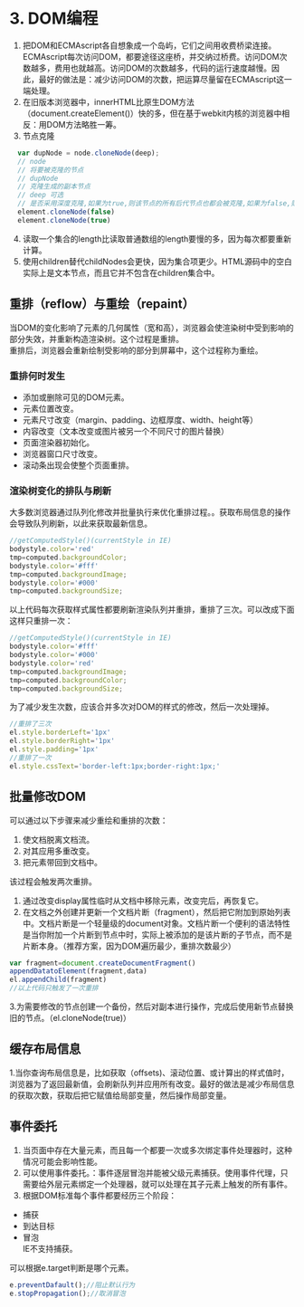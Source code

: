 # 3. DOM编程

1. 把DOM和ECMAscript各自想象成一个岛屿，它们之间用收费桥梁连接。ECMAscript每次访问DOM，都要途径这座桥，并交纳过桥费。访问DOM次数越多，费用也就越高。访问DOM的次数越多，代码的运行速度越慢。因此，最好的做法是：减少访问DOM的次数，把运算尽量留在ECMAscript这一端处理。
2. 在旧版本浏览器中，innerHTML比原生DOM方法（document.createElement()）快的多，但在基于webkit内核的浏览器中相反：用DOM方法略胜一筹。
3. 节点克隆
```js
  var dupNode = node.cloneNode(deep);
  // node
  // 将要被克隆的节点
  // dupNode
  // 克隆生成的副本节点
  // deep 可选
  // 是否采用深度克隆,如果为true,则该节点的所有后代节点也都会被克隆,如果为false,则只克隆该节点本身.
  element.cloneNode(false)
  element.cloneNode(true)
```
4. 读取一个集合的length比读取普通数组的length要慢的多，因为每次都要重新计算。
5. 使用children替代childNodes会更快，因为集合项更少。HTML源码中的空白实际上是文本节点，而且它并不包含在children集合中。

## 重排（reflow）与重绘（repaint）
当DOM的变化影响了元素的几何属性（宽和高），浏览器会使渲染树中受到影响的部分失效，并重新构造渲染树。这个过程是重排。<br/>
重排后，浏览器会重新绘制受影响的部分到屏幕中，这个过程称为重绘。
<br>

### 重排何时发生
- 添加或删除可见的DOM元素。
- 元素位置改变。
- 元素尺寸改变（margin、padding、边框厚度、width、height等）
- 内容改变（文本改变或图片被另一个不同尺寸的图片替换）
- 页面渲染器初始化。
- 浏览器窗口尺寸改变。
- 滚动条出现会使整个页面重排。
### 渲染树变化的排队与刷新
  大多数浏览器通过队列化修改并批量执行来优化重排过程。。获取布局信息的操作会导致队列刷新，以此来获取最新信息。
```js
//getComputedStyle()(currentStyle in IE)
bodystyle.color='red'
tmp=computed.backgroundColor;
bodystyle.color='#fff'
tmp=computed.backgroundImage;
bodystyle.color='#000'
tmp=computed.backgroundSize;
```
以上代码每次获取样式属性都要刷新渲染队列并重排，重排了三次。可以改成下面这样只重排一次：
```js
//getComputedStyle()(currentStyle in IE)
bodystyle.color='#fff'
bodystyle.color='#000'
bodystyle.color='red'
tmp=computed.backgroundImage;
tmp=computed.backgroundColor;
tmp=computed.backgroundSize;
```
为了减少发生次数，应该合并多次对DOM的样式的修改，然后一次处理掉。
```js
//重排了三次
el.style.borderLeft='1px'
el.style.borderRight='1px'
el.style.padding='1px'
//重排了一次
el.style.cssText='border-left:1px;border-right:1px;'
```
## 批量修改DOM
可以通过以下步骤来减少重绘和重排的次数：<br>
1. 使文档脱离文档流。
2. 对其应用多重改变。
3. 把元素带回到文档中。<br>

该过程会触发两次重排。<br>
1. 通过改变display属性临时从文档中移除元素，改变完后，再恢复它。
2. 在文档之外创建并更新一个文档片断（fragment），然后把它附加到原始列表中。文档片断是一个轻量级的document对象。文档片断一个便利的语法特性是当你附加一个片断到节点中时，实际上被添加的是该片断的子节点，而不是片断本身。（推荐方案，因为DOM遍历最少，重排次数最少）
```js
var fragment=document.createDocumentFragment()
appendDatatoElement(fragment,data)
el.appendChild(fragment)
//以上代码只触发了一次重排
```
3.为需要修改的节点创建一个备份，然后对副本进行操作，完成后使用新节点替换旧的节点。（el.cloneNode(true)）<br>

## 缓存布局信息
1.当你查询布局信息是，比如获取（offsets)、滚动位置、或计算出的样式值时，浏览器为了返回最新值，会刷新队列并应用所有改变。最好的做法是减少布局信息的获取次数，获取后把它赋值给局部变量，然后操作局部变量。

## 事件委托
1. 当页面中存在大量元素，而且每一个都要一次或多次绑定事件处理器时，这种情况可能会影响性能。<br>
2. 可以使用事件委托。：事件逐层冒泡并能被父级元素捕获。使用事件代理，只需要给外层元素绑定一个处理器，就可以处理在其子元素上触发的所有事件。<br>
3. 根据DOM标准每个事件都要经历三个阶段：
- 捕获
- 到达目标
- 冒泡 <br>
IE不支持捕获。<br>

可以根据e.target判断是哪个元素。
```js
e.preventDafault();//阻止默认行为
e.stopPropagation();//取消冒泡
```

